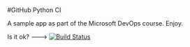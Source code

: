 #GitHub Python CI

A sample app as part of the Microsoft DevOps course.
Enjoy.

Is it ok? ---> [![Build Status](https://travis-ci.org/unstableunicorn/panp_python_ci.svg?branch=master)](https://travis-ci.org/unstableunicorn/panp_python_ci)

